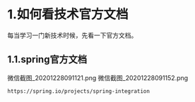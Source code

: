 # 1.如何看技术官方文档

每当学习一门新技术时候，先看一下官方文档。

## 1.1.spring官方文档

微信截图_20201228091121.png
微信截图_20201228091152.png

`https://spring.io/projects/spring-integration`

